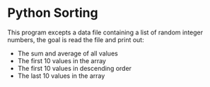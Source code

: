 # Python Sorting 

This program excepts a data file containing a list of random integer numbers, the goal is read the file and print out:
- The sum and average of all values
- The first 10 values in the array
- The first 10 values in descending order
- The last 10 values in the array
